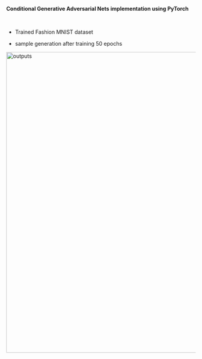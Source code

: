 **Conditional Generative Adversarial Nets  implementation using PyTorch**

</br>

- Trained Fashion MNIST dataset

- sample generation after training 50 epochs

<img width="800" alt="outputs" src="https://user-images.githubusercontent.com/63924704/158994210-40281e46-81aa-40bf-95c0-066067a91843.png">
